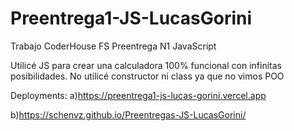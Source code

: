 # Preentrega1-JS-LucasGorini
Trabajo CoderHouse FS Preentrega N1 JavaScript

Utilicé JS para crear una calculadora 100% funcional con infinitas posibilidades.
No utilicé constructor ni class ya que no vimos POO

Deployments:
a)https://preentrega1-js-lucas-gorini.vercel.app


b)https://schenvz.github.io/Preentregas-JS-LucasGorini/
